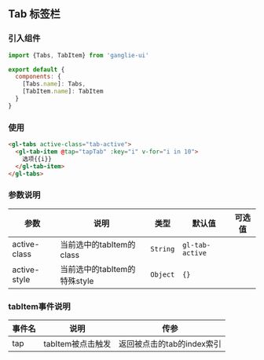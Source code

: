 ## Tab 标签栏

### 引入组件

```javascript
import {Tabs, TabItem} from 'ganglie-ui'

export default {
  components: {
    [Tabs.name]: Tabs,
    [TabItem.name]: TabItem
  }
}
```

### 使用

```html
<gl-tabs active-class="tab-active">
  <gl-tab-item @tap="tapTab" :key="i" v-for="i in 10">
    选项{{i}}
  </gl-tab-item>
</gl-tabs>
```


### 参数说明

| 参数  | 说明    |  类型  | 默认值 | 可选值 |
| --------   | ----   | ---- |---- |---- |
| active-class | 当前选中的tabItem的class | `String` | `gl-tab-active` | |
| active-style | 当前选中的tabItem的特殊style | `Object` | `{}`| |

### tabItem事件说明

| 事件名  | 说明    |  传参 |
| -----| ---|-- |
|tap| tabItem被点击触发 | 返回被点击的tab的index索引

